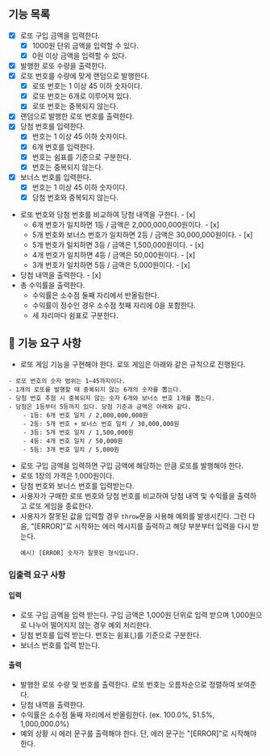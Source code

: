 ## 기능 목록

- [x] 로또 구입 금액을 입력한다.
  - [x] 1000원 단위 금액을 입력할 수 있다.
  - [x] 0원 이상 금액을 입력할 수 있다.
- [x] 발행한 로또 수량을 출력한다.
- [x] 로또 번호를 수량에 맞게 랜덤으로 발행한다.
  - [x] 로또 번호는 1 이상 45 이하 숫자이다.
  - [x] 로또 번호는 6개로 이루어져 있다.
  - [x] 로또 번호는 중복되지 않는다.
- [x] 랜덤으로 발행한 로또 번호를 출력한다.
- [x] 당첨 번호를 입력한다.
  - [x] 번호는 1 이상 45 이하 숫자이다.
  - [x] 6개 번호를 입력한다.
  - [x] 번호는 쉼표를 기준으로 구분한다.
  - [x] 번호는 중복되지 않는다.
- [x] 보너스 번호를 입력한다.
  - [x] 번호는 1 이상 45 이하 숫자이다.
  - [x] 당첨 번호와 중복되지 않는다.
- 로또 번호와 당첨 번호를 비교하여 당첨 내역을 구한다. - [x]
  - 6개 번호가 일치하면 1등 / 금액은 2,000,000,000원이다. - [x]
  - 5개 번호와 보너스 번호가 일치하면 2등 / 금액은 30,000,000원이다. - [x]
  - 5개 번호가 일치하면 3등 / 금액은 1,500,000원이다. - [x]
  - 4개 번호가 일치하면 4등 / 금액은 50,000원이다. - [x]
  - 3개 번호가 일치하면 5등 / 금액은 5,000원이다. - [x]
- 당첨 내역을 출력한다. - [x]
- 총 수익률을 출력한다.
  - 수익률은 소수점 둘째 자리에서 반올림한다.
  - 수익률이 정수인 경우 소수점 첫째 자리에 0을 포함한다.
  - 세 자리마다 쉼표로 구분한다.

## 🚀 기능 요구 사항

- 로또 게임 기능을 구현해야 한다. 로또 게임은 아래와 같은 규칙으로 진행된다.

```
- 로또 번호의 숫자 범위는 1~45까지이다.
- 1개의 로또를 발행할 때 중복되지 않는 6개의 숫자를 뽑는다.
- 당첨 번호 추첨 시 중복되지 않는 숫자 6개와 보너스 번호 1개를 뽑는다.
- 당첨은 1등부터 5등까지 있다. 당첨 기준과 금액은 아래와 같다.
    - 1등: 6개 번호 일치 / 2,000,000,000원
    - 2등: 5개 번호 + 보너스 번호 일치 / 30,000,000원
    - 3등: 5개 번호 일치 / 1,500,000원
    - 4등: 4개 번호 일치 / 50,000원
    - 5등: 3개 번호 일치 / 5,000원
```

- 로또 구입 금액을 입력하면 구입 금액에 해당하는 만큼 로또를 발행해야 한다.
- 로또 1장의 가격은 1,000원이다.
- 당첨 번호와 보너스 번호를 입력받는다.
- 사용자가 구매한 로또 번호와 당첨 번호를 비교하여 당첨 내역 및 수익률을 출력하고 로또 게임을 종료한다.
- 사용자가 잘못된 값을 입력할 경우 `throw`문을 사용해 예외를 발생시킨다. 그런 다음, "[ERROR]"로 시작하는 에러 메시지를 출력하고 해당 부분부터 입력을 다시 받는다.
  ```
  예시) [ERROR] 숫자가 잘못된 형식입니다.
  ```

### 입출력 요구 사항

#### 입력

- 로또 구입 금액을 입력 받는다. 구입 금액은 1,000원 단위로 입력 받으며 1,000원으로 나누어 떨어지지 않는 경우 예외 처리한다.
- 당첨 번호를 입력 받는다. 번호는 쉼표(,)를 기준으로 구분한다.
- 보너스 번호를 입력 받는다.

#### 출력

- 발행한 로또 수량 및 번호를 출력한다. 로또 번호는 오름차순으로 정렬하여 보여준다.
- 당첨 내역을 출력한다.
- 수익률은 소수점 둘째 자리에서 반올림한다. (ex. 100.0%, 51.5%, 1,000,000.0%)
- 예외 상황 시 에러 문구를 출력해야 한다. 단, 에러 문구는 "[ERROR]"로 시작해야 한다.
